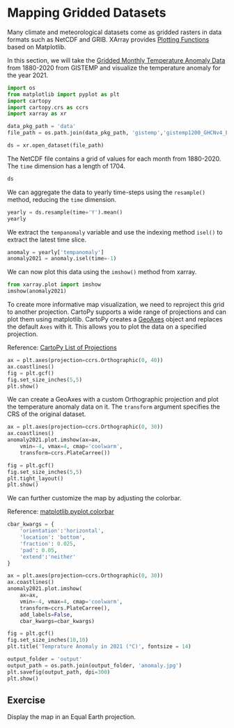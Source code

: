 # Mapping Gridded Datasets

Many climate and meteorological datasets come as gridded rasters in data formats such as NetCDF and GRIB. XArray provides [Plotting Functions](https://xarray.pydata.org/en/stable/user-guide/plotting.html) based on Matplotlib. 

In this section, we will take the [Gridded Monthly Temperature Anomaly Data](https://data.giss.nasa.gov/gistemp/) from 1880-2020 from GISTEMP and visualize the temperature anomaly for the year 2021.


```python
import os
from matplotlib import pyplot as plt
import cartopy
import cartopy.crs as ccrs
import xarray as xr
```


```python
data_pkg_path = 'data'
file_path = os.path.join(data_pkg_path, 'gistemp','gistemp1200_GHCNv4_ERSSTv5.nc')

ds = xr.open_dataset(file_path)
```

The NetCDF file contains a grid of values for each month from 1880-2020. The `time` dimension has a length of 1704.


```python
ds
```

We can aggregate the data to yearly time-steps using the `resample()` method, reducing the `time` dimension.


```python
yearly = ds.resample(time='Y').mean()
yearly
```

We extract the `tempanomaly` variable and use the indexing method `isel()` to extract the latest time slice.


```python
anomaly = yearly['tempanomaly']
anomaly2021 = anomaly.isel(time=-1)
```

We can now plot this data using the `imshow()` method from xarray.


```python
from xarray.plot import imshow
imshow(anomaly2021)
```

To create more informative map visualization, we need to reproject this grid to another projection. CartoPy supports a wide range of projections and can plot them using matplotlib. CartoPy creates a [GeoAxes](https://scitools.org.uk/cartopy/docs/latest/reference/generated/cartopy.mpl.geoaxes.GeoAxes.html) object and replaces the default `Axes` with it. This allows you to plot the data on a specified projection.

Reference: [CartoPy List of Projections](https://scitools.org.uk/cartopy/docs/latest/reference/crs.html?highlight=list#list-of-projections)


```python
ax = plt.axes(projection=ccrs.Orthographic(0, 40))
ax.coastlines()
fig = plt.gcf()
fig.set_size_inches(5,5)
plt.show()
```

We can create a GeoAxes with a custom Orthographic projection and plot the temperature anomaly data on it. The `transform` argument specifies the CRS of the original dataset.


```python
ax = plt.axes(projection=ccrs.Orthographic(0, 30))
ax.coastlines()
anomaly2021.plot.imshow(ax=ax,
    vmin=-4, vmax=4, cmap='coolwarm',
    transform=ccrs.PlateCarree())

fig = plt.gcf()
fig.set_size_inches(5,5)
plt.tight_layout()
plt.show()
```

We can further customize the map by adjusting the colorbar. 

Reference: [matplotlib.pyplot.colorbar](https://matplotlib.org/stable/api/_as_gen/matplotlib.pyplot.colorbar.html)


```python
cbar_kwargs = {
    'orientation':'horizontal',
    'location': 'bottom',
    'fraction': 0.025,
    'pad': 0.05,
    'extend':'neither'
}

ax = plt.axes(projection=ccrs.Orthographic(0, 30))
ax.coastlines()
anomaly2021.plot.imshow(
    ax=ax,
    vmin=-4, vmax=4, cmap='coolwarm',
    transform=ccrs.PlateCarree(),
    add_labels=False,
    cbar_kwargs=cbar_kwargs)

fig = plt.gcf()
fig.set_size_inches(10,10)
plt.title('Temprature Anomaly in 2021 (°C)', fontsize = 14)

output_folder = 'output'
output_path = os.path.join(output_folder, 'anomaly.jpg')
plt.savefig(output_path, dpi=300)
plt.show()
```

## Exercise

Display the map in an Equal Earth projection.
